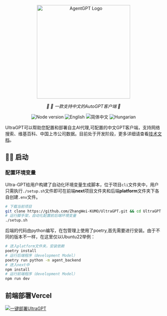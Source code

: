 <p align="center">
  <img src="https://github.com/ZhangWei-KUMO/UltraGPT/blob/main/logo_ultra.png?raw=true" height="300" alt="AgentGPT Logo"/>
</p>
<p align="center">
  <em>🤖 🤖 一款支持中文的AutoGPT客户端  🤖 </em>
</p>
<p align="center">
      <img alt="Node version" src="https://img.shields.io/static/v1?label=node&message=%20%3E=18&logo=node.js&color=2334D058" />
      <img src="https://img.shields.io/badge/lang-English-blue.svg" alt="English">
      <img src="https://img.shields.io/badge/lang-简体中文-red.svg" alt="简体中文">
      <img src="https://img.shields.io/badge/lang-Hungarian-red.svg" alt="Hungarian">
</p>

UltraGPT可以帮助您配置和部署自主AI代理,可配置的中文GPT客户端，支持网络搜索、维基百科、中国上市公司数据。目前处于开发阶段，更多详细请查看[技术文档](https://zhangwei-kumo.github.io/UltraGPT)。

## 👨‍🚀 启动

### 配置环境变量
Ultra-GPT给用户构建了自动化环境变量生成脚本，位于项目`cli`文件夹中，用户只需执行`./setup.sh`文件即可在前端**next**项目文件夹和后端**platform**文件夹下各自创建`.env`文件。

```bash
# 下载当前项目
git clone https://github.com/ZhangWei-KUMO/UltraGPT.git && cd UltraGPT
# 运行脚手架，自动化配置前后端环境变量
./setup.sh
```

后端的代码由python编写，在包管理上使用了poetry,首先需要进行安装。由于不同的版本不一样，在这里仅以Ubuntu22举例：

```bash
# 进入platform文件夹，安装依赖
poetry install
# 运行后端程序（development Model）
poetry run python -m agent_backend
# 进入next中
npm install
# 运行前端程序（development Model）
npm run dev
```

## 前端部署Vercel

[![一键部署UltraGPT](https://vercel.com/button)](https://vercel.com/new/clone?repository-url=https%3A%2F%2Fgithub.com%2Fvercel%2Fnext.js%2Ftree%2Fcanary%2Fexamples%2Fhello-world)
